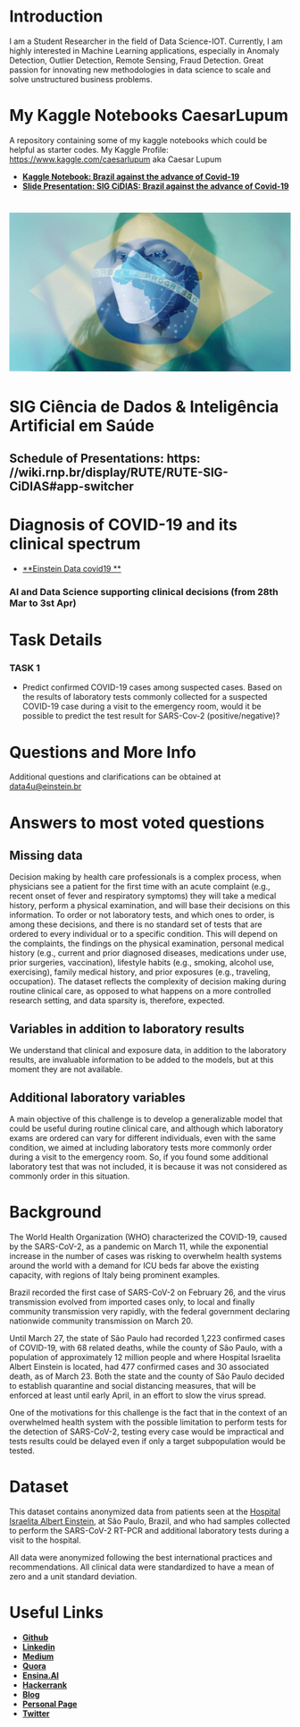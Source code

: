 # Introduction
I am a Student Researcher in the field of Data Science-IOT. Currently, I am highly interested in Machine Learning applications, especially in Anomaly Detection, Outlier Detection, Remote Sensing, Fraud Detection. Great passion for innovating new methodologies in data science to scale and solve unstructured business problems.

# My Kaggle Notebooks CaesarLupum
 A repository containing some of my kaggle notebooks which could be helpful as starter codes.
 My Kaggle Profile: https://www.kaggle.com/caesarlupum aka Caesar Lupum
- [**Kaggle Notebook: Brazil against the advance of Covid-19**](https://www.kaggle.com/einsteindata4u/covid19/kernels?sortBy=dateRun&group=profile&pageSize=20&datasetId=574076)
- [**Slide Presentation: SIG CiDIAS: Brazil against the advance of Covid-19**](https://docs.google.com/presentation/d/e/2PACX-1vQmw8zQlPULmJob8s6UCIZDUKq7jGevI-dooa7grHtN0vULQBqUT6vXrTOaZrCeMXdozKNNyha-2M41/pub?start=false&loop=false&delayms=3000)
# ![File](eh.jpg)

# SIG Ciência de Dados & Inteligência Artificial em Saúde
## Schedule of Presentations: https: //wiki.rnp.br/display/RUTE/RUTE-SIG-CiDIAS#app-switcher

# Diagnosis of COVID-19 and its clinical spectrum
- [**Einstein Data covid19 **](https://www.kaggle.com/einsteindata4u/covid19)
### AI and Data Science supporting clinical decisions (from 28th Mar to 3st Apr)

# Task Details
### TASK 1
-  Predict confirmed COVID-19 cases among suspected cases.
Based on the results of laboratory tests commonly collected for a suspected COVID-19 case during a visit to the emergency room, would it be possible to predict the test result for SARS-Cov-2 (positive/negative)?
# Questions and More Info
Additional questions and clarifications can be obtained at data4u@einstein.br

# Answers to most voted questions
## Missing data
Decision making by health care professionals is a complex process, when physicians see a patient for the first time with an acute complaint (e.g., recent onset of fever and respiratory symptoms) they will take a medical history, perform a physical examination, and will base their decisions on this information. To order or not laboratory tests, and which ones to order, is among these decisions, and there is no standard set of tests that are ordered to every individual or to a specific condition. This will depend on the complaints, the findings on the physical examination, personal medical history (e.g., current and prior diagnosed diseases, medications under use, prior surgeries, vaccination), lifestyle habits (e.g., smoking, alcohol use, exercising), family medical history, and prior exposures (e.g., traveling, occupation).
The dataset reflects the complexity of decision making during routine clinical care, as opposed to what happens on a more controlled research setting, and data sparsity is, therefore, expected.

## Variables in addition to laboratory results
We understand that clinical and exposure data, in addition to the laboratory results, are invaluable information to be added to the models, but at this moment they are not available.

## Additional laboratory variables
A main objective of this challenge is to develop a generalizable model that could be useful during routine clinical care, and although which laboratory exams are ordered can vary for different individuals, even with the same condition, we aimed at including laboratory tests more commonly order during a visit to the emergency room. So, if you found some additional laboratory test that was not included, it is because it was not considered as commonly order in this situation.

# Background
The World Health Organization (WHO) characterized the COVID-19, caused by the SARS-CoV-2, as a pandemic on March 11, while the exponential increase in the number of cases was risking to overwhelm health systems around the world with a demand for ICU beds far above the existing capacity, with regions of Italy being prominent examples.

Brazil recorded the first case of SARS-CoV-2 on February 26, and the virus transmission evolved from imported cases only, to local and finally community transmission very rapidly, with the federal government declaring nationwide community transmission on March 20.

Until March 27, the state of São Paulo had recorded 1,223 confirmed cases of COVID-19, with 68 related deaths, while the county of São Paulo, with a population of approximately 12 million people and where Hospital Israelita Albert Einstein is located, had 477 confirmed cases and 30 associated death, as of March 23. Both the state and the county of São Paulo decided to establish quarantine and social distancing measures, that will be enforced at least until early April, in an effort to slow the virus spread.

One of the motivations for this challenge is the fact that in the context of an overwhelmed health system with the possible limitation to perform tests for the detection of SARS-CoV-2, testing every case would be impractical and tests results could be delayed even if only a target subpopulation would be tested.

# Dataset
This dataset contains anonymized data from patients seen at the [Hospital Israelita Albert Einstein](https://www.einstein.br/Pages/Home.aspx), at São Paulo, Brazil, and who had samples collected to perform the SARS-CoV-2 RT-PCR and additional laboratory tests during a visit to the hospital.

All data were anonymized following the best international practices and recommendations. All clinical data were standardized to have a mean of zero and a unit standard deviation.

# Useful Links
- [**Github**](https://github.com/crislanio)
- [**Linkedin**](https://www.linkedin.com/in/crislanio/)
- [**Medium**](https://medium.com/sapere-aude-tech)
- [**Quora**](https://www.quora.com/profile/Crislanio)
- [**Ensina.AI**](https://medium.com/ensina-ai/an%C3%A1lise-dos-dados-abertos-do-governo-federal-ba65af8c421c)
- [**Hackerrank**](https://www.hackerrank.com/crislanio_ufc?hr_r=1)
- [**Blog**](https://medium.com/@crislanio.ufc)
- [**Personal Page**](https://crislanio.wordpress.com/about)
- [**Twitter**](https://twitter.com/crs_macedo)
